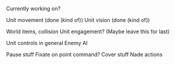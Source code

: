 Currently working on?


Unit movement (done (kind of))
Unit vision (done (kind of))

World items, collision
Unit engagement? (Maybe leave this for last)

Unit controls in general
Enemy AI

Pause stuff
Fixate on point command?
Cover stuff
Nade actions